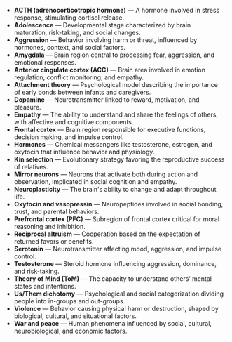 - **ACTH (adrenocorticotropic hormone)** — A hormone involved in stress response, stimulating cortisol release.  
- **Adolescence** — Developmental stage characterized by brain maturation, risk-taking, and social changes.  
- **Aggression** — Behavior involving harm or threat, influenced by hormones, context, and social factors.  
- **Amygdala** — Brain region central to processing fear, aggression, and emotional responses.  
- **Anterior cingulate cortex (ACC)** — Brain area involved in emotion regulation, conflict monitoring, and empathy.  
- **Attachment theory** — Psychological model describing the importance of early bonds between infants and caregivers.  
- **Dopamine** — Neurotransmitter linked to reward, motivation, and pleasure.  
- **Empathy** — The ability to understand and share the feelings of others, with affective and cognitive components.  
- **Frontal cortex** — Brain region responsible for executive functions, decision making, and impulse control.  
- **Hormones** — Chemical messengers like testosterone, estrogen, and oxytocin that influence behavior and physiology.  
- **Kin selection** — Evolutionary strategy favoring the reproductive success of relatives.  
- **Mirror neurons** — Neurons that activate both during action and observation, implicated in social cognition and empathy.  
- **Neuroplasticity** — The brain's ability to change and adapt throughout life.  
- **Oxytocin and vasopressin** — Neuropeptides involved in social bonding, trust, and parental behaviors.  
- **Prefrontal cortex (PFC)** — Subregion of frontal cortex critical for moral reasoning and inhibition.  
- **Reciprocal altruism** — Cooperation based on the expectation of returned favors or benefits.  
- **Serotonin** — Neurotransmitter affecting mood, aggression, and impulse control.  
- **Testosterone** — Steroid hormone influencing aggression, dominance, and risk-taking.  
- **Theory of Mind (ToM)** — The capacity to understand others’ mental states and intentions.  
- **Us/Them dichotomy** — Psychological and social categorization dividing people into in-groups and out-groups.  
- **Violence** — Behavior causing physical harm or destruction, shaped by biological, cultural, and situational factors.  
- **War and peace** — Human phenomena influenced by social, cultural, neurobiological, and economic factors.
